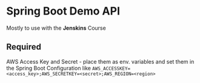 # Spring Boot Demo API

Mostly to use with the **Jenskins** Course

## Required

AWS Access Key and Secret - place them as env. variables and set them in the Spring Boot Configuration like
`AWS_ACCESSKEY=<access_key>;AWS_SECRETKEY=<secret>;AWS_REGION=<region>`
